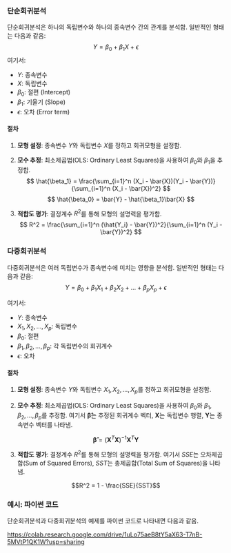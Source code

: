 
### 단순회귀분석

단순회귀분석은 하나의 독립변수와 하나의 종속변수 간의 관계를 분석함. 일반적인 형태는 다음과 같음:
$$ Y = \beta_0 + \beta_1X + \epsilon $$
여기서:

- $Y$: 종속변수
- $X$: 독립변수
- $\beta_0$: 절편 (Intercept)
- $\beta_1$: 기울기 (Slope)
- $\epsilon$: 오차 (Error term)

#### 절차

1. **모형 설정**: 종속변수 $Y$와 독립변수 $X$를 정하고 회귀모형을 설정함.
2. **모수 추정**: 최소제곱법(OLS: Ordinary Least Squares)을 사용하여 $\beta_0$와 $\beta_1$을 추정함.
 $$ \hat{\beta_1} = \frac{\sum_{i=1}^n (X_i - \bar{X})(Y_i - \bar{Y})}{\sum_{i=1}^n (X_i - \bar{X})^2} $$
$$ \hat{\beta_0} = \bar{Y} - \hat{\beta_1}\bar{X} $$
    
3. **적합도 평가**: 결정계수 $R^2$를 통해 모형의 설명력을 평가함.
$$ R^2 = \frac{\sum_{i=1}^n (\hat{Y_i} - \bar{Y})^2}{\sum_{i=1}^n (Y_i - \bar{Y})^2} $$
    
### 다중회귀분석

다중회귀분석은 여러 독립변수가 종속변수에 미치는 영향을 분석함. 일반적인 형태는 다음과 같음:
$$ Y = \beta_0 + \beta_1X_1 + \beta_2X_2 + \ldots + \beta_pX_p + \epsilon $$

여기서:

- $Y$: 종속변수
- $X_1, X_2, \ldots, X_p$: 독립변수
- $\beta_0$: 절편
- $\beta_1, \beta_2, \ldots, \beta_p$: 각 독립변수의 회귀계수
- $\epsilon$: 오차

#### 절차

1. **모형 설정**: 종속변수 $Y$와 독립변수 $X_1, X_2, \ldots, X_p$를 정하고 회귀모형을 설정함.
    
2. **모수 추정**: 최소제곱법(OLS: Ordinary Least Squares)을 사용하여 $\beta_0$와 $\beta_1, \beta_2, \ldots, \beta_p$를 추정함. 여기서 $\mathbf{\hat{\beta}}$는 추정된 회귀계수 벡터, $\mathbf{X}$는 독립변수 행렬, $\mathbf{Y}$는 종속변수 벡터를 나타냄.

$$\mathbf{\hat{\beta}} = (\mathbf{X}^T \mathbf{X})^{-1} \mathbf{X}^T \mathbf{Y}$$

	
3. **적합도 평가**: 결정계수 $R^2$를 통해 모형의 설명력을 평가함. 여기서 $SSE$는 오차제곱합(Sum of Squared Errors), $SST$는 총제곱합(Total Sum of Squares)을 나타냄.

$$R^2 = 1 - \frac{SSE}{SST}$$

    
### 예시: 파이썬 코드

단순회귀분석과 다중회귀분석의 예제를 파이썬 코드로 나타내면 다음과 같음.

https://colab.research.google.com/drive/1uLo75aeB8tY5aX63-T7nB-5MVtP1QK1W?usp=sharing


